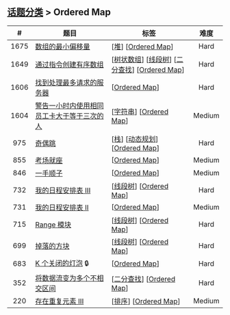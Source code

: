 <!--|This file generated by command(leetcode tag); DO NOT EDIT.            |-->
<!--+----------------------------------------------------------------------+-->
<!--|@author    openset <openset.wang@gmail.com>                           |-->
<!--|@link      https://github.com/openset                                 |-->
<!--|@home      https://github.com/openset/leetcode                        |-->
<!--+----------------------------------------------------------------------+-->

## [话题分类](../README.md) > Ordered Map

| # | 题目 | 标签 | 难度 |
| :-: | - | - | :-: |
| 1675 | [数组的最小偏移量](../../problems/minimize-deviation-in-array) | [[堆](../heap/README.md)] [[Ordered Map](../ordered-map/README.md)]  | Hard |
| 1649 | [通过指令创建有序数组](../../problems/create-sorted-array-through-instructions) | [[树状数组](../binary-indexed-tree/README.md)] [[线段树](../segment-tree/README.md)] [[二分查找](../binary-search/README.md)] [[Ordered Map](../ordered-map/README.md)]  | Hard |
| 1606 | [找到处理最多请求的服务器](../../problems/find-servers-that-handled-most-number-of-requests) | [[Ordered Map](../ordered-map/README.md)]  | Hard |
| 1604 | [警告一小时内使用相同员工卡大于等于三次的人](../../problems/alert-using-same-key-card-three-or-more-times-in-a-one-hour-period) | [[字符串](../string/README.md)] [[Ordered Map](../ordered-map/README.md)]  | Medium |
| 975 | [奇偶跳](../../problems/odd-even-jump) | [[栈](../stack/README.md)] [[动态规划](../dynamic-programming/README.md)] [[Ordered Map](../ordered-map/README.md)]  | Hard |
| 855 | [考场就座](../../problems/exam-room) | [[Ordered Map](../ordered-map/README.md)]  | Medium |
| 846 | [一手顺子](../../problems/hand-of-straights) | [[Ordered Map](../ordered-map/README.md)]  | Medium |
| 732 | [我的日程安排表 III](../../problems/my-calendar-iii) | [[线段树](../segment-tree/README.md)] [[Ordered Map](../ordered-map/README.md)]  | Hard |
| 731 | [我的日程安排表 II](../../problems/my-calendar-ii) | [[Ordered Map](../ordered-map/README.md)]  | Medium |
| 715 | [Range 模块](../../problems/range-module) | [[线段树](../segment-tree/README.md)] [[Ordered Map](../ordered-map/README.md)]  | Hard |
| 699 | [掉落的方块](../../problems/falling-squares) | [[线段树](../segment-tree/README.md)] [[Ordered Map](../ordered-map/README.md)]  | Hard |
| 683 | [K 个关闭的灯泡](../../problems/k-empty-slots) 🔒 | [[Ordered Map](../ordered-map/README.md)]  | Hard |
| 352 | [将数据流变为多个不相交区间](../../problems/data-stream-as-disjoint-intervals) | [[二分查找](../binary-search/README.md)] [[Ordered Map](../ordered-map/README.md)]  | Hard |
| 220 | [存在重复元素 III](../../problems/contains-duplicate-iii) | [[排序](../sort/README.md)] [[Ordered Map](../ordered-map/README.md)]  | Medium |
